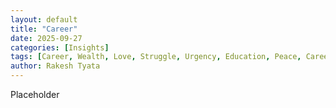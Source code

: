 ```yaml
---
layout: default
title: "Career"
date: 2025-09-27
categories: [Insights]
tags: [Career, Wealth, Love, Struggle, Urgency, Education, Peace, Career]
author: Rakesh Tyata
---
```


Placeholder